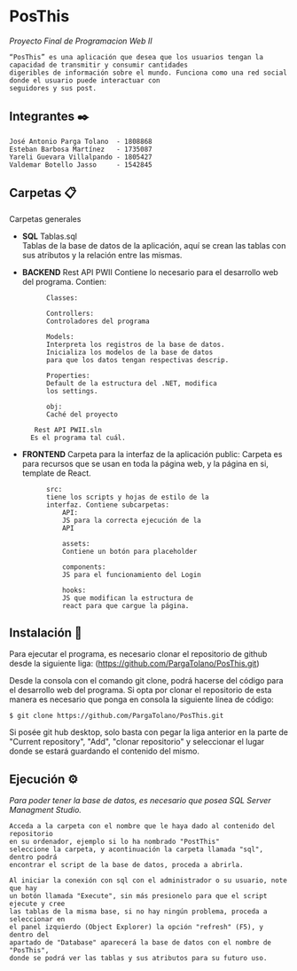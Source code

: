 # PosThis
_Proyecto Final de Programacion Web II_
	
	“PosThis” es una aplicación que desea que los usuarios tengan la capacidad de transmitir y consumir cantidades 
	digeribles de información sobre el mundo. Funciona como una red social donde el usuario puede interactuar con 
	seguidores y sus post.

## Integrantes ✒️
	José Antonio Parga Tolano  - 1808868
	Esteban Barbosa Martínez   - 1735087
	Yareli Guevara Villalpando - 1805427
	Valdemar Botello Jasso     - 1542845

	
## Carpetas 📋
Carpetas generales

* **SQL**
	Tablas.sql  
	     	Tablas de la base de datos de la aplicación, 
		aquí se crean las tablas con sus atributos y 
		la relación entre las mismas.

* **BACKEND**
	     Rest API PWII
		Contiene lo necesario para el desarrollo web del
		programa. Contien:

			Classes:

			Controllers:
			Controladores del programa

			Models:
			Interpreta los registros de la base de datos.
			Inicializa los modelos de la base de datos
			para que los datos tengan respectivas descrip.
				
			Properties:
			Default de la estructura del .NET, modifica
			los settings.
				
			obj:
			Caché del proyecto
				
	     Rest API PWII.sln
		Es el programa tal cuál.

* **FRONTEND** 
	Carpeta para la interfaz de la aplicación 
			public:
			Carpeta es para recursos que se usan en toda
			la página web, y la página en si, template de
			React.

			src: 
			tiene los scripts y hojas de estilo de la 
			interfaz. Contiene subcarpetas:
				API:
				JS para la correcta ejecución de la
				API
			
				assets: 
				Contiene un botón para placeholder
				
				components:
				JS para el funcionamiento del Login

				hooks:
				JS que modifican la estructura de 
				react para que cargue la página.
		
## Instalación 🔧

Para ejecutar el programa, es necesario clonar el repositorio
de github desde la siguiente liga: (https://github.com/PargaTolano/PosThis.git)

Desde la consola con el comando git clone, podrá hacerse del
código para el desarrollo web del programa. Si opta por clonar el repositorio
de esta manera es necesario que ponga en consola la siguiente línea de código:

	$ git clone https://github.com/PargaTolano/PosThis.git
	
	
Si posée git hub desktop, solo basta con pegar la liga anterior en la parte de
"Current repository", "Add", "clonar repositorio" y seleccionar el lugar donde
se estará guardando el contenido del mismo.

	
## Ejecución ⚙️

_Para poder tener la base de datos, es necesario que posea SQL Server Managment Studio._

	Acceda a la carpeta con el nombre que le haya dado al contenido del repositorio 
	en su ordenador, ejemplo si lo ha nombrado "PostThis"
	seleccione la carpeta, y acontinuación la carpeta llamada "sql", dentro podrá
	encontrar el script de la base de datos, proceda a abrirla.

	Al iniciar la conexión con sql con el administrador o su usuario, note que hay 
	un botón llamada "Execute", sin más presionelo para que el script ejecute y cree
	las tablas de la misma base, si no hay ningún problema, proceda a seleccionar en 
	el panel izquierdo (Object Explorer) la opción "refresh" (F5), y dentro del 
	apartado de "Database" aparecerá la base de datos con el nombre de "PosThis",
	donde se podrá ver las tablas y sus atributos para su futuro uso. 





 